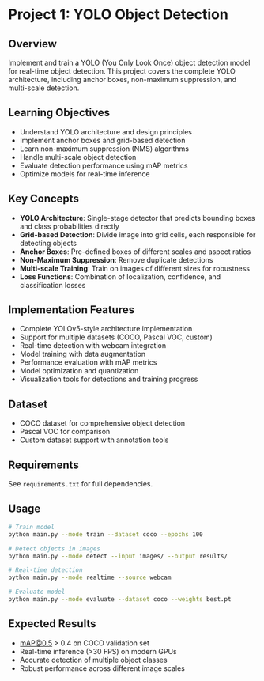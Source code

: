 # Project 1: YOLO Object Detection

## Overview
Implement and train a YOLO (You Only Look Once) object detection model for real-time object detection. This project covers the complete YOLO architecture, including anchor boxes, non-maximum suppression, and multi-scale detection.

## Learning Objectives
- Understand YOLO architecture and design principles
- Implement anchor boxes and grid-based detection
- Learn non-maximum suppression (NMS) algorithms
- Handle multi-scale object detection
- Evaluate detection performance using mAP metrics
- Optimize models for real-time inference

## Key Concepts
- **YOLO Architecture**: Single-stage detector that predicts bounding boxes and class probabilities directly
- **Grid-based Detection**: Divide image into grid cells, each responsible for detecting objects
- **Anchor Boxes**: Pre-defined boxes of different scales and aspect ratios
- **Non-Maximum Suppression**: Remove duplicate detections
- **Multi-scale Training**: Train on images of different sizes for robustness
- **Loss Functions**: Combination of localization, confidence, and classification losses

## Implementation Features
- Complete YOLOv5-style architecture implementation
- Support for multiple datasets (COCO, Pascal VOC, custom)
- Real-time detection with webcam integration
- Model training with data augmentation
- Performance evaluation with mAP metrics
- Model optimization and quantization
- Visualization tools for detections and training progress

## Dataset
- COCO dataset for comprehensive object detection
- Pascal VOC for comparison
- Custom dataset support with annotation tools

## Requirements
See `requirements.txt` for full dependencies.

## Usage
```bash
# Train model
python main.py --mode train --dataset coco --epochs 100

# Detect objects in images
python main.py --mode detect --input images/ --output results/

# Real-time detection
python main.py --mode realtime --source webcam

# Evaluate model
python main.py --mode evaluate --dataset coco --weights best.pt
```

## Expected Results
- mAP@0.5 > 0.4 on COCO validation set
- Real-time inference (>30 FPS) on modern GPUs
- Accurate detection of multiple object classes
- Robust performance across different image scales
